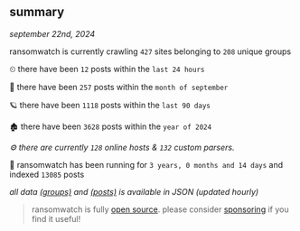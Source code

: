 
## summary
_september 22nd, 2024_

ransomwatch is currently crawling `427` sites belonging to `208` unique groups

⏲ there have been `12` posts within the `last 24 hours`

🦈 there have been `257` posts within the `month of september`

🪐 there have been `1118` posts within the `last 90 days`

🏚 there have been `3628` posts within the `year of 2024`

_⚙️ there are currently `128` online hosts & `132` custom parsers._

🦕 ransomwatch has been running for `3 years, 0 months and 14 days` and indexed `13085` posts

_all data  [(groups)](http://ransomwhat.telemetry.ltd/groups) and [(posts)](http://ransomwhat.telemetry.ltd/posts) is available in JSON (updated hourly)_

> ransomwatch is fully [open source](https://github.com/joshhighet/ransomwatch#ransomwatch--). please consider [sponsoring](https://github.com/sponsors/joshhighet) if you find it useful!
